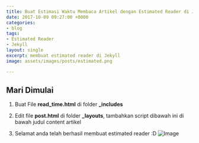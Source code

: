 ```yaml
---
title: Buat Estimasi Waktu Membaca Artikel dengan Estimated Reader di Jekyll
date: 2017-10-09 09:27:00 +0000
categories:
- blog
tags:
- Estimated Reader
- Jekyll
layout: single
excerpt: membuat estimated reader di Jekyll
image: assets/images/posts/estimated.png

---
```

## Mari Dimulai
1. Buat File **read_time.html** di folder **_includes**
<script src="https://gist.github.com/brianrakhmat/1d06fb1b0ba733c4feb2093d8095368b.js"></script>

2. Edit file **post.html** di folder **_layouts**, tambahkan script dibawah ini di bawah judul content artikel
<script src="https://gist.github.com/brianrakhmat/4f78314d7b7f2c1e8cf018f9711baa44.js"></script> 

3. Selamat anda telah berhasil membuat estimated reader :D
![Image](https://image.prntscr.com/image/ck4LLVfhQnyZ6sLEz2Ktqg.png)